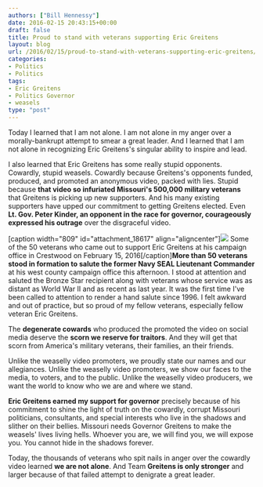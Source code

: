 ```yaml
---
authors: ["Bill Hennessy"]
date: 2016-02-15 20:43:15+00:00
draft: false
title: Proud to stand with veterans supporting Eric Greitens
layout: blog
url: /2016/02/15/proud-to-stand-with-veterans-supporting-eric-greitens/
categories:
- Politics
- Politics
tags:
- Eric Greitens
- Politics Governor
- weasels
type: "post"
---
```


Today I learned that I am not alone. I am not alone in my anger over a morally-bankrupt attempt to smear a great leader. And I learned that I am not alone in recognizing Eric Greitens's singular ability to inspire and lead.

I also learned that Eric Greitens has some really stupid opponents. Cowardly, stupid weasels. Cowardly because Greitens's opponents funded, produced, and promoted an anonymous video, packed with lies. Stupid because **that video so infuriated Missouri's 500,000 military veterans** that Greitens is picking up new supporters. And his many existing supporters have upped our commitment to getting Greitens elected. Even **Lt. Gov. Peter Kinder, an opponent in the race for governor, courageously expressed his outrage** over the disgraceful video.

[caption width="809" id="attachment_18617" align="aligncenter"]![](https://hennessysview.com/wp-content/uploads/2016/02/IMG_0031-1024x454.jpg)
Some of the 50 veterans who came out to support Eric Greitens at his campaign office in Crestwood on February 15, 2016[/caption]**More than 50 veterans stood in formation to salute the former Navy SEAL Lieutenant Commander** at his west county campaign office this afternoon. I stood at attention and saluted the Bronze Star recipient along with veterans whose service was as distant as World War II and as recent as last year. It was the first time I've been called to attention to render a hand salute since 1996. I felt awkward and out of practice, but so proud of my fellow veterans, especially fellow veteran Eric Greitens.

The **degenerate cowards** who produced the promoted the video on social media deserve the **scorn we reserve for traitors**. And they will get that scorn from America's military veterans, their families, an their friends.

Unlike the weaselly video promoters, we proudly state our names and our allegiances. Unlike the weaselly video promoters, we show our faces to the media, to voters, and to the public. Unlike the weaselly video producers, we want the world to know who we are and where we stand.

**Eric Greitens earned my support for governor** precisely because of his commitment to shine the light of truth on the cowardly, corrupt Missouri politicians, consultants, and special interests who live in the shadows and slither on their bellies. Missouri needs Governor Greitens to make the weasels' lives living hells. Whoever you are, we will find you, we will expose you. You cannot hide in the shadows forever.

Today, the thousands of veterans who spit nails in anger over the cowardly video learned **we are not alone**. And Team **Greitens is only stronger** and larger because of that failed attempt to denigrate a great leader.


